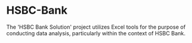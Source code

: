 # HSBC-Bank
The 'HSBC Bank Solution' project utilizes Excel tools for the purpose of conducting data analysis, particularly within the context of HSBC Bank.

